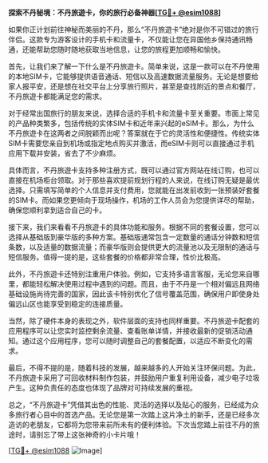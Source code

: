 **探索不丹秘境：不丹旅遊卡，你的旅行必备神器[[TG💪+ @esim1088](https://t.me/s/esim1088)]**

如果你正计划前往神秘而美丽的不丹，那么“不丹旅遊卡”绝对是你不可错过的旅行伴侣。这款专为游客设计的手机卡和流量卡，不仅能让您在异国他乡保持通讯畅通，还能帮助您随时随地获取当地信息，让您的旅程更加顺畅和愉快。

首先，让我们来了解一下什么是不丹旅遊卡。简单来说，这是一款可以在不丹使用的本地SIM卡，它能够提供语音通话、短信以及高速数据流量服务。无论是想要给家人报平安，还是想在社交平台上分享旅行照片，甚至是查找附近的景点和餐厅，不丹旅遊卡都能满足您的需求。

对于经常出国旅行的朋友来说，选择合适的手机卡和流量卡至关重要。市面上常见的产品种类繁多，包括传统的实体SIM卡和近年来兴起的eSIM卡。那么，为什么不丹旅遊卡在这两者之间脱颖而出呢？答案就在于它的灵活性和便捷性。传统实体SIM卡需要您亲自到机场或指定地点购买并激活，而eSIM卡则可以直接通过手机应用下载并安装，省去了不少麻烦。

具体而言，不丹旅遊卡支持多种注册方式，既可以通过官方网站在线订购，也可以直接在机场柜台领取。对于那些喜欢提前规划行程的人来说，在线订购无疑是最优选择。只需填写简单的个人信息并支付费用，您就能在出发前收到一张预装好套餐的SIM卡。而如果您更倾向于现场操作，机场的工作人员会为您提供详尽的帮助，确保您顺利拿到适合自己的卡。

接下来，我们来看看不丹旅遊卡的具体功能和服务。根据不同的套餐设置，您可以选择从基础版到豪华版的多种方案。基础版通常包含一定数量的通话分钟数和短信条数，以及适量的数据流量；而豪华版则会提供更大的流量池以及无限制的通话与短信服务。值得一提的是，这些套餐的价格都非常合理，性价比极高。

此外，不丹旅遊卡还特别注重用户体验。例如，它支持多语言客服，无论您来自哪里，都能轻松解决使用过程中遇到的问题。而且，由于不丹是一个相对偏远且网络基础设施尚待完善的国家，因此该卡特别优化了信号覆盖范围，确保用户即使身处偏远山区也能享受到稳定的连接质量。

当然，除了硬件本身的表现之外，软件层面的支持也同样重要。不丹旅遊卡配套的应用程序可以让您实时监控剩余流量、查看账单详情，并接收最新的促销活动通知。通过这个应用程序，您可以随时调整自己的套餐配置，以适应不断变化的需求。

最后，不得不提的是，随着科技的发展，越来越多的人开始关注环保问题。为此，不丹旅遊卡采用了可回收材料制作包装，并鼓励用户重复利用设备，减少电子垃圾产生。这种负责任的态度也体现了品牌对可持续发展的重视。

总之，“不丹旅遊卡”凭借其出色的性能、灵活的选择以及贴心的服务，已经成为众多旅行者心目中的首选产品。无论您是第一次踏上这片净土的新手，还是已经多次造访的老朋友，它都将为您带来前所未有的便利体验。下次当您踏上前往不丹的旅途时，请别忘了带上这张神奇的小卡片哦！

[[TG💪+ @esim1088](https://t.me/s/esim1088) ![Image](https://i.postimg.cc/4NQfJmqS/Snipaste-2025-05-13-00-14-12.png)]